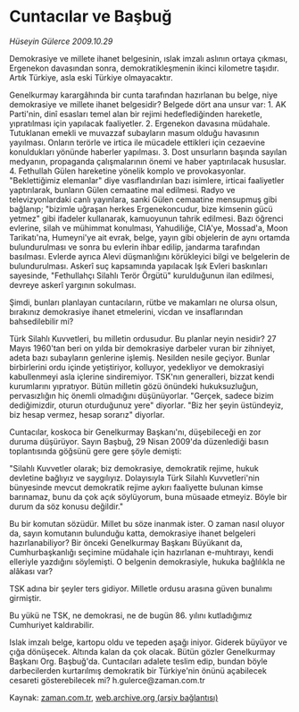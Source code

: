 # Cuntacılar ve Başbuğ

*Hüseyin Gülerce 2009.10.29*

<tr><td class="metin" colspan="2" style="padding-top: 20px; padding-left: 5px; padding-right: 10px;">Demokrasiye ve millete ihanet belgesinin, ıslak imzalı aslının ortaya çıkması, Ergenekon davasından sonra, demokratikleşmenin ikinci kilometre taşıdır. Artık Türkiye, asla eski Türkiye olmayacaktır.</td></tr><tr><td class="metin" colspan="2" style="padding-top: 20px; padding-left: 5px; padding-right: 10px;"><p> Genelkurmay karargâhında bir cunta tarafından hazırlanan bu belge, niye demokrasiye ve millete ihanet belgesidir? Belgede dört ana unsur var: 1. AK Parti'nin, dinî esasları temel alan bir rejimi hedeflediğinden hareketle, yıpratılması için yapılacak faaliyetler. 2. Ergenekon davasına müdahale. Tutuklanan emekli ve muvazzaf subayların masum olduğu havasının yayılması. Onların terörle ve irtica ile mücadele ettikleri için cezaevine konuldukları yönünde haberler yapılması. 3. Dost unsurların başında sayılan medyanın, propaganda çalışmalarının önemi ve haber yaptırılacak hususlar. 4. Fethullah Gülen hareketine yönelik komplo ve provokasyonlar. "Beklettiğimiz elemanlar" diye vasıflandırılan bazı isimlere, irticai faaliyetler yaptırılarak, bunların Gülen cemaatine mal edilmesi. Radyo ve televizyonlardaki canlı yayınlara, sanki Gülen cemaatine mensupmuş gibi bağlanıp; "bizimle uğraşan herkes Ergenekoncudur, bize kimsenin gücü yetmez" gibi ifadeler kullanarak, kamuoyunun tahrik edilmesi. Bazı öğrenci evlerine, silah ve mühimmat konulması, Yahudiliğe, CIA'ye, Mossad'a, Moon Tarikatı'na, Humeyni'ye ait evrak, belge, yayın gibi objelerin de aynı ortamda bulundurulması ve sonra bu evlerin ihbar edilip, jandarma tarafından basılması. Evlerde ayrıca Alevi düşmanlığını körükleyici bilgi ve belgelerin de bulundurulması. Askerî suç kapsamında yapılacak Işık Evleri baskınları sayesinde, "Fethullahçı Silahlı Terör Örgütü" kurulduğunun ilan edilmesi, devreye askerî yargının sokulması.
<p> Şimdi, bunları planlayan cuntacıların, rütbe ve makamları ne olursa olsun, bırakınız demokrasiye ihanet etmelerini, vicdan ve insaflarından bahsedilebilir mi?
<p> Türk Silahlı Kuvvetleri, bu milletin ordusudur. Bu planlar neyin nesidir? 27 Mayıs 1960'tan beri on yılda bir demokrasiye darbeler vuran bir zihniyet, adeta bazı subayların genlerine işlemiş. Nesilden nesile geçiyor. Bunlar birbirlerini ordu içinde yetiştiriyor, kolluyor, yedekliyor ve demokrasiyi kabullenmeyi asla içlerine sindiremiyor. TSK'nın generalleri, bizzat kendi kurumlarını yıpratıyor. Bütün milletin gözü önündeki hukuksuzluğun, pervasızlığın hiç önemli olmadığını düşünüyorlar. "Gerçek, sadece bizim dediğimizdir, oturun oturduğunuz yere" diyorlar. "Biz her şeyin üstündeyiz, biz hesap vermez, hesap sorarız" diyorlar.
<p> Cuntacılar, koskoca bir Genelkurmay Başkanı'nı, düşebileceği en zor duruma düşürüyor. Sayın Başbuğ, 29 Nisan 2009'da düzenlediği basın toplantısında göğsünü gere gere şöyle demişti:
<p> "Silahlı Kuvvetler olarak; biz demokrasiye, demokratik rejime, hukuk devletine bağlıyız ve saygılıyız. Dolayısıyla Türk Silahlı Kuvvetleri'nin bünyesinde mevcut demokratik rejime aykırı faaliyette bulunan kimse barınamaz, bunu da çok açık söylüyorum, buna müsaade etmeyiz. Böyle bir durum da söz konusu değildir."
<p> Bu bir komutan sözüdür. Millet bu söze inanmak ister. O zaman nasıl oluyor da, sayın komutanın bulunduğu katta, demokrasiye ihanet belgeleri hazırlanabiliyor? Bir önceki Genelkurmay Başkanı Büyükanıt da, Cumhurbaşkanlığı seçimine müdahale için hazırlanan e-muhtırayı, kendi elleriyle yazdığını söylemişti. O belgenin demokrasiyle, hukuka bağlılıkla ne alâkası var?
<p> TSK adına bir şeyler ters gidiyor. Milletle ordusu arasına güven bunalımı girmiştir.
<p>Bu yükü ne TSK, ne demokrasi, ne de bugün 86. yılını kutladığımız Cumhuriyet kaldırabilir.
<p> Islak imzalı belge, kartopu oldu ve tepeden aşağı iniyor. Giderek büyüyor ve çığa dönüşecek. Altında kalan da çok olacak. Bütün gözler Genelkurmay Başkanı Org. Başbuğ'da. Cuntacıları adalete teslim edip, bundan böyle darbecilerden kurtarılmış demokratik bir Türkiye'nin önünü açabilecek cesareti gösterebilecek mi? h.gulerce@zaman.com.tr <br/></p></p></p></p></p></p></p></p></p></td></tr>

Kaynak: [zaman.com.tr](http://zaman.com.tr/yazar.do?yazino=908980), [web.archive.org (arşiv bağlantısı)](http://web.archive.org/web/20091102025548/http://www.zaman.com.tr:80/yazar.do?yazino=908980)
